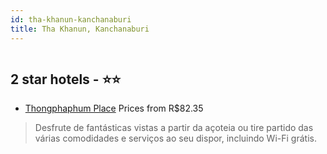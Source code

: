```yaml
---
id: tha-khanun-kanchanaburi
title: Tha Khanun, Kanchanaburi
---
```


<center><img src="https://i.travelapi.com/hotels/20000000/19820000/19812300/19812297/0c05beb9_z.jpg" alt="" /></center>


##  2 star hotels - ⭐️⭐️

-    [Thongphaphum Place](https://www.hurb.com/br/aud/https://www.hurb.com/br/hotels/tha-khanun/thongphaphum-place-HT-0THT?cmp=18055) Prices from R$82.35
   > Desfrute de fantásticas vistas a partir da açoteia ou tire partido das várias comodidades e serviços ao seu dispor, incluindo Wi-Fi grátis.
